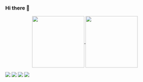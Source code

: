 ### Hi there 👋

<!--
**Alysongds/Alysongds** is a ✨ _special_ ✨ repository because its `README.md` (this file) appears on your GitHub profile.
-->

<p align="center">
   <a href="https://github.com/Alysongds/github-readme-stats">
    <img align="center" height="165" src="https://github-readme-stats.vercel.app/api?username=Alysongds&count_private=true&show_icons=true&custom_title=Alyson%20Github%20Stats&hide=issues&theme=dracula"/>
    </a>    
       
   <a href="https://github.com/Alysongds/github-readme-stats">    
     <img align="center" height="165" src="https://github-readme-stats.vercel.app/api/top-langs/?username=Alysongds&&layout=compact&theme=dracula"/>
   </a> 
</p>
  
<div>
  <a href = "https://www.google.com/intl/pt/gmail/about/#"><img src="https://img.shields.io/badge/-Gmail-%23EA4335?style=for-the-badge&logo=gmail&logoColor=white" target="_blank"></a>
  <a href="https://www.linkedin.com" target="_blank"><img src="https://img.shields.io/badge/-LinkedIn-%230077B5?style=for-the-badge&logo=linkedin&logoColor=white" target="_blank"></a>
  <a href="https://pt-br.facebook.com/" target="_blank"><img src="https://img.shields.io/badge/-Facebook-%3b5998?style=for-the-badge&logo=facebook&logoColor=white" target="_blank"></a>
  <a href="https://instagram.com" target="_blank"><img src="https://img.shields.io/badge/-Instagram-%23E4405F?style=for-the-badge&logo=instagram&logoColor=white" target="_blank"></a>
</div>

